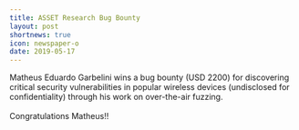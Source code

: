 ```yaml
---
title: ASSET Research Bug Bounty
layout: post
shortnews: true
icon: newspaper-o
date: 2019-05-17
---
```

<p style="text-align:justify">

Matheus Eduardo Garbelini wins a bug bounty (USD 2200) 
for discovering critical security vulnerabilities in 
popular wireless devices (undisclosed for 
confidentiality) through his work on over-the-air 
fuzzing.
<br>
<br>
Congratulations Matheus!!

</p> 
